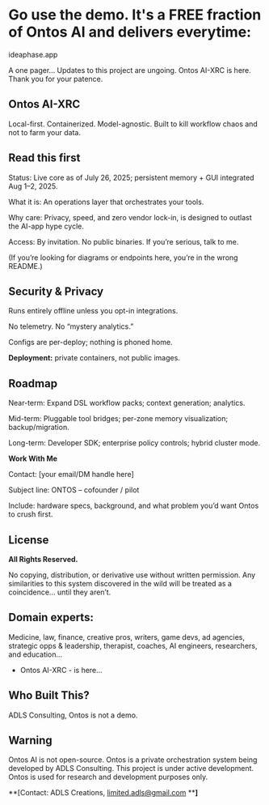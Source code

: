 # Go use the demo. It's a FREE fraction of Ontos AI and delivers everytime:
ideaphase.app

A one pager... 
Updates to this project are ungoing. Ontos AI-XRC is here. Thank you for your patence.

## Ontos AI-XRC


Local-first. Containerized. Model-agnostic. Built to kill workflow chaos and not to farm your data.

## Read this first
Status: Live core as of July 26, 2025; persistent memory + GUI integrated Aug 1–2, 2025.

What it is: An operations layer that orchestrates your tools.

Why care: Privacy, speed, and zero vendor lock-in, is designed to outlast the AI-app hype cycle.

Access: By invitation. No public binaries. If you’re serious, talk to me.

(If you’re looking for diagrams or endpoints here, you’re in the wrong README.)

## Security & Privacy
Runs entirely offline unless you opt-in integrations.

No telemetry. No “mystery analytics.”

Configs are per-deploy; nothing is phoned home.

**Deployment:** private containers, not public images.

## Roadmap 
Near-term: Expand DSL workflow packs; context generation; analytics.

Mid-term: Pluggable tool bridges; per-zone memory visualization; backup/migration.

Long-term: Developer SDK; enterprise policy controls; hybrid cluster mode.

**Work With Me**

Contact: [your email/DM handle here]

Subject line: ONTOS – cofounder / pilot

Include: hardware specs, background, and what problem you’d want Ontos to crush first.

## License
**All Rights Reserved.**

No copying, distribution, or derivative use without written permission. Any similarities to this system discovered in the wild will be treated as a coincidence... until they aren’t.

## Domain experts:
 Medicine, law, finance, creative pros, writers, game devs, ad agencies, strategic opps & leadership, therapist, coaches, AI engineers, researchers, and education...
 

* Ontos AI-XRC - is here...

## Who Built This?
ADLS Consulting,
Ontos is not a demo.

## Warning

Ontos AI is not open-source. Ontos is a private orchestration system being developed by ADLS Consulting. This project is under active development. Ontos is used for research and development purposes only.




\*\*\[Contact: ADLS Creations, [limited.adls@gmail.com](mailto:limited.adls@gmail.com) \*\***]**












